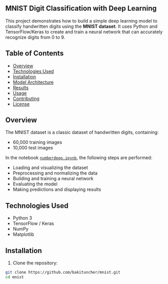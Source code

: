 ## MNIST Digit Classification with Deep Learning

This project demonstrates how to build a simple deep learning model to classify handwritten digits using the **MNIST dataset**. It uses Python and TensorFlow/Keras to create and train a neural network that can accurately recognize digits from 0 to 9.

## Table of Contents

- [Overview](#overview)  
- [Technologies Used](#technologies-used)  
- [Installation](#installation)  
- [Model Architecture](#model-architecture)  
- [Results](#results)  
- [Usage](#usage)  
- [Contributing](#contributing)  
- [License](#license)  

## Overview

The MNIST dataset is a classic dataset of handwritten digits, containing:

- 60,000 training images  
- 10,000 test images  

In the notebook [`numberdeep.ipynb`](https://github.com/bakituncher/mnist/blob/main/numberdeep.ipynb), the following steps are performed:

- Loading and visualizing the dataset  
- Preprocessing and normalizing the data  
- Building and training a neural network  
- Evaluating the model  
- Making predictions and displaying results

## Technologies Used

- Python 3  
- TensorFlow / Keras  
- NumPy  
- Matplotlib  

## Installation

1. Clone the repository:

```bash
git clone https://github.com/bakituncher/mnist.git
cd mnist
